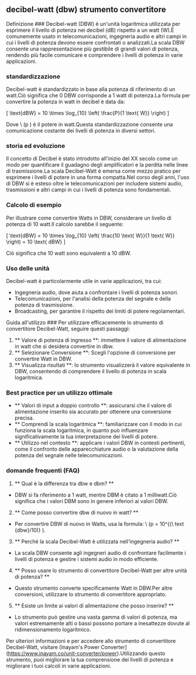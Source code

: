 ## decibel-watt (dbw) strumento convertitore

Definizione ###
Decibel-watt (DBW) è un'unità logaritmica utilizzata per esprimere il livello di potenza nei decibel (dB) rispetto a un watt (W).È comunemente usato in telecomunicazioni, ingegneria audio e altri campi in cui i livelli di potenza devono essere confrontati o analizzati.La scala DBW consente una rappresentazione più gestibile di grandi valori di potenza, rendendo più facile comunicare e comprendere i livelli di potenza in varie applicazioni.

### standardizzazione
Decibel-watt è standardizzato in base alla potenza di riferimento di un watt.Ciò significa che 0 DBW corrisponde a 1 watt di potenza.La formula per convertire la potenza in watt in decibel è data da:

\[ \text{dBW} = 10 \times \log_{10} \left( \frac{P}{1 \text{ W}} \right) \]

Dove \ (p \) è il potere in watt.Questa standardizzazione consente una comunicazione costante dei livelli di potenza in diversi settori.

### storia ed evoluzione
Il concetto di Decibel è stato introdotto all'inizio del XX secolo come un modo per quantificare il guadagno degli amplificatori e la perdita nelle linee di trasmissione.La scala Decibel-Watt è emersa come mezzo pratico per esprimere i livelli di potere in una forma compatta.Nel corso degli anni, l'uso di DBW si è esteso oltre le telecomunicazioni per includere sistemi audio, trasmissioni e altri campi in cui i livelli di potenza sono fondamentali.

### Calcolo di esempio
Per illustrare come convertire Watts in DBW, considerare un livello di potenza di 10 watt.Il calcolo sarebbe il seguente:

\[ \text{dBW} = 10 \times \log_{10} \left( \frac{10 \text{ W}}{1 \text{ W}} \right) = 10 \text{ dBW} \]

Ciò significa che 10 watt sono equivalenti a 10 dBW.

### Uso delle unità
Decibel-watt è particolarmente utile in varie applicazioni, tra cui:
- Ingegneria audio, dove aiuta a confrontare i livelli di potenza sonori.
- Telecomunicazioni, per l'analisi della potenza del segnale e della potenza di trasmissione.
- Broadcasting, per garantire il rispetto dei limiti di potere regolamentari.

Guida all'utilizzo ###
Per utilizzare efficacemente lo strumento di convertitore Decibel-Watt, seguire questi passaggi:
1. ** Valore di potenza di ingresso **: immettere il valore di alimentazione in watt che si desidera convertire in dbw.
2. ** Selezionare Conversione **: Scegli l'opzione di conversione per convertire Watt in DBW.
3. ** Visualizza risultati **: lo strumento visualizzerà il valore equivalente in DBW, consentendo di comprendere il livello di potenza in scala logaritmica.

### Best practice per un utilizzo ottimale
- ** Valori di input a doppio controllo **: assicurarsi che il valore di alimentazione inserito sia accurato per ottenere una conversione precisa.
- ** Comprendi la scala logaritmica **: familiarizzare con il modo in cui funziona la scala logaritmica, in quanto può influenzare significativamente la tua interpretazione dei livelli di potere.
- ** Utilizzo nel contesto **: applicare i valori DBW in contesti pertinenti, come il confronto delle apparecchiature audio o la valutazione della potenza del segnale nelle telecomunicazioni.

### domande frequenti (FAQ)

1. ** Qual è la differenza tra dbw e dbm? **
- DBW si fa riferimento a 1 watt, mentre DBM è citato a 1 milliwatt.Ciò significa che i valori DBM sono in genere inferiori ai valori DBW.

2. ** Come posso convertire dbw di nuovo in watt? **
- Per convertire DBW di nuovo in Watts, usa la formula: \ (p = 10^{(\ text {dbw}/10)} \).

3. ** Perché la scala Decibel-Watt è utilizzata nell'ingegneria audio? **
- La scala DBW consente agli ingegneri audio di confrontare facilmente i livelli di potenza e gestire i sistemi audio in modo efficiente.

4. ** Posso usare lo strumento di convertitore Decibel-Watt per altre unità di potenza? **
- Questo strumento converte specificamente Watt in DBW.Per altre conversioni, utilizzare lo strumento di convertitore appropriato.

5. ** Esiste un limite ai valori di alimentazione che posso inserire? **
- Lo strumento può gestire una vasta gamma di valori di potenza, ma valori estremamente alti o bassi possono portare a inesattezze dovute al ridimensionamento logaritmico.

Per ulteriori informazioni e per accedere allo strumento di convertitore Decibel-Watt, visitare [Inayam's Power Converter] (https://www.inayam.co/unit-converter/power).Utilizzando questo strumento, puoi migliorare la tua comprensione dei livelli di potenza e migliorare i tuoi calcoli in varie applicazioni.